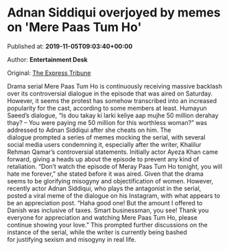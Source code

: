 
# Adnan Siddiqui overjoyed by memes on 'Mere Paas Tum Ho'

Published at: **2019-11-05T09:03:40+00:00**

Author: **Entertainment Desk**

Original: [The Express Tribune](https://tribune.com.pk/story/2093944/4-adnan-siddiqui-overjoyed-memes-mere-paas-tum-ho/)

Drama serial Mere Paas Tum Ho is continuously receiving massive backlash over its controversial dialogue in the episode that was aired on Saturday. However, it seems the protest has somehow transcribed into an increased popularity for the cast, according to some members at least.
Humayun Saeed’s dialogue, “Is dou takay ki larki keliye aap mujhe 50 million derahay thay? – You were paying me 50 million for this worthless woman?” was addressed to Adnan Siddiqui after she cheats on him. The dialogue prompted a series of memes mocking the serial, with several social media users condemning it, especially after the writer, Khalilur Rehman Qamar’s controversial statements.
Initially actor Ayeza Khan came forward, giving a heads up about the episode to prevent any kind of retaliation. “Don’t watch the episode of Meray Paas Tum Ho tonight, you will hate me forever,” she stated before it was aired. Given that the drama seems to be glorifying misogyny and objectification of women.
However, recently actor Adnan Siddiqui, who plays the antagonist in the serial, posted a viral meme of the dialogue on his Instagram, with what appears to be an appreciation post.
“Haha good one! But the amount I offered to Danish was inclusive of taxes. Smart businessman, you see! Thank you everyone for appreciation and watching Mere Paas Tum Ho, please continue showing your love.”
This prompted further discussions on the instance of the serial, while the writer is currently being bashed for justifying sexism and misogyny in real life.

